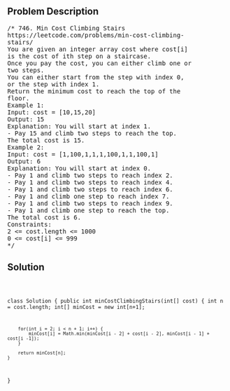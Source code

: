 <!--
<style>
  body { font-family: Arial, sans-serif; }
  .container { max-width: 100%; margin: 0 auto; padding: 10px; }
  .comment-block { max-width: 30%; background-color: #f9f9f9; padding: 10px; border-left: 5px solid #ccc; overflow-wrap: break-word; white-space: pre-wrap; }
  .code-block { background-color: #f4f4f4; padding: 10px; border: 1px solid #ddd; overflow-wrap: break-word; white-space: pre-wrap; }
</style>
-->

<div class='container'>
<h2>Problem Description</h2>
<div class='comment-block'>
<pre>
/* 746. Min Cost Climbing Stairs
https://leetcode.com/problems/min-cost-climbing-
stairs/
You are given an integer array cost where cost[i]
is the cost of ith step on a staircase.
Once you pay the cost, you can either climb one or
two steps.
You can either start from the step with index 0,
or the step with index 1.
Return the minimum cost to reach the top of the
floor.
Example 1:
Input: cost = [10,15,20]
Output: 15
Explanation: You will start at index 1.
- Pay 15 and climb two steps to reach the top.
The total cost is 15.
Example 2:
Input: cost = [1,100,1,1,1,100,1,1,100,1]
Output: 6
Explanation: You will start at index 0.
- Pay 1 and climb two steps to reach index 2.
- Pay 1 and climb two steps to reach index 4.
- Pay 1 and climb two steps to reach index 6.
- Pay 1 and climb one step to reach index 7.
- Pay 1 and climb two steps to reach index 9.
- Pay 1 and climb one step to reach the top.
The total cost is 6.
Constraints:
2 <= cost.length <= 1000
0 <= cost[i] <= 999
*/
</pre>
</div>

<h2>Solution</h2>
<div class='code-block'>
<pre><code class='language-java'>

class Solution {
    public int minCostClimbingStairs(int[] cost) {
        int n = cost.length;
        int[] minCost = new int[n+1];

        for(int i = 2; i < n + 1; i++) {
            minCost[i] = Math.min(minCost[i - 2] + cost[i - 2], minCost[i - 1] + cost[i -1]);
        }

        return minCost[n];
    }
}</code></pre>
</div>
</div>
